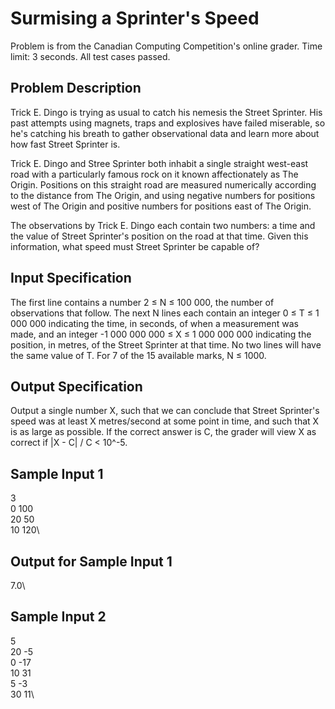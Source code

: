 # Surmising a Sprinter's Speed

Problem is from the Canadian Computing Competition's online grader.
Time limit: 3 seconds.
All test cases passed.

## Problem Description
Trick E. Dingo is trying as usual to catch his nemesis the Street Sprinter. His past attempts 
using magnets, traps and explosives have failed miserable, so he's catching his breath to gather 
observational data and learn more about how fast Street Sprinter is.

Trick E. Dingo and Stree Sprinter both inhabit a single straight west-east road with a particularly
famous rock on it known affectionately as The Origin. Positions on this straight road are measured
numerically according to the distance from The Origin, and using negative numbers for positions
west of The Origin and positive numbers for positions east of The Origin.

The observations by Trick E. Dingo each contain two numbers: a time and the value of Street 
Sprinter's position on the road at that time. Given this information, what speed must Street Sprinter
be capable of?

## Input Specification
The first line contains a number 2 ≤ N ≤ 100 000, the number of observations that follow. The 
next N lines each contain an integer 0 ≤ T ≤ 1 000 000 indicating the time, in seconds, of
when a measurement was made, and an integer -1 000 000 000 ≤ X ≤ 1 000 000 000 indicating
the position, in metres, of the Street Sprinter at that time. No two lines will have the same value of T.
For 7 of the 15 available marks, N ≤ 1000.

## Output Specification
Output a single number X, such that we can conclude that Street Sprinter's speed was at least X 
metres/second at some point in time, and such that X is as large as possible. If the correct answer
is C, the grader will view X as correct if |X - C| / C < 10^-5.

## Sample Input 1
3\
0 100\
20 50\
10 120\

## Output for Sample Input 1
7.0\

## Sample Input 2
5\
20 -5\
0 -17\
10 31\
5 -3\
30 11\
